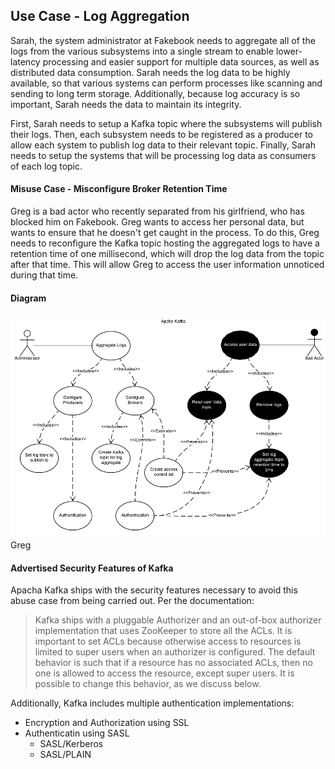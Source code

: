 ## Use Case - Log Aggregation

Sarah, the system administrator at Fakebook needs to aggregate all of the logs from the various subsystems into a single stream to enable lower-latency processing and easier support for multiple data sources, as well as distributed data consumption. Sarah needs the log data to be highly available, so that various systems can perform processes like scanning and sending to long term storage. Additionally, because log accuracy is so important, Sarah needs the data to maintain its integrity.

First, Sarah needs to setup a Kafka topic where the subsystems will publish their logs. Then, each subsystem needs to be registered as a producer to allow each system to publish log data to their relevant topic. Finally, Sarah needs to setup the systems that will be processing log data as consumers of each log topic.

#### Misuse Case - Misconfigure Broker Retention Time

Greg is a bad actor who recently separated from his girlfriend, who has blocked him on Fakebook. Greg wants to access her personal data, but wants to ensure that he doesn't get caught in the process. To do this, Greg needs to reconfigure the Kafka topic hosting the aggregated logs to have a retention time of one millisecond, which will drop the log data from the topic after that time. This will allow Greg to access the user information unnoticed during that time.

#### Diagram
![Use Case/Abuse Case Diagram](/images/UseCaseDiagram_LogAggregation.png)Greg

#### Advertised Security Features of Kafka
Apacha Kafka ships with the security features necessary to avoid this abuse case from being carried out. Per the documentation:
>Kafka ships with a pluggable Authorizer and an out-of-box authorizer implementation that uses ZooKeeper to store all the ACLs. It is important to set ACLs because otherwise access to resources is limited to super users when an authorizer is configured. The default behavior is such that if a resource has no associated ACLs, then no one is allowed to access the resource, except super users. It is possible to change this behavior, as we discuss below.

Additionally, Kafka includes multiple authentication implementations:
* Encryption and Authorization using SSL
* Authenticatin using SASL
  *  SASL/Kerberos
  * SASL/PLAIN
